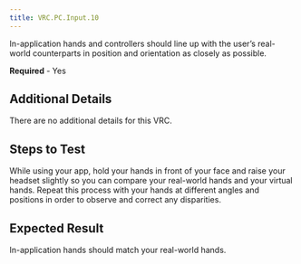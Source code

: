 ```yaml
---
title: VRC.PC.Input.10
---
```


In-application hands and controllers should line up with the user’s real-world counterparts in position and orientation as closely as possible.

**Required** - Yes

## Additional Details

There are no additional details for this VRC.

## Steps to Test

While using your app, hold your hands in front of your face and raise your headset slightly so you can compare your real-world hands and your virtual hands. Repeat this process with your hands at different angles and positions in order to observe and correct any disparities.

## Expected Result

In-application hands should match your real-world hands.

